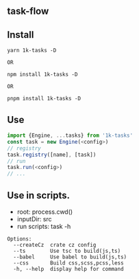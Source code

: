 ## task-flow

## Install

```shell
yarn 1k-tasks -D

OR

npm install 1k-tasks -D

OR

pnpm install 1k-tasks -D
```

## Use

```ts
import {Engine, ...tasks} from '1k-tasks'
const task = new Engine(<config>)
// registry
task.registry([name], [task])
// run
task.run(<config>)
// ...
```

## Use in scripts.

-   root: process.cwd()
-   inputDir: src
-   run scripts: task -h

```
Options:
  --createCz  crate cz config
  --ts        Use tsc to build(js,ts)
  --babel     Use babel to build(js,ts)
  --css       Build css,scss,pcss,less
  -h, --help  display help for command
```

